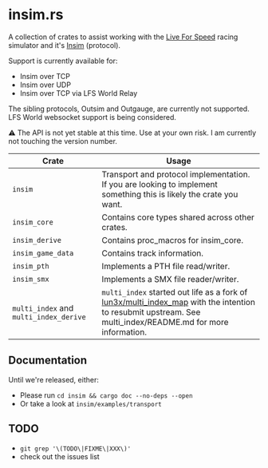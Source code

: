 # insim.rs

A collection of crates to assist working with the [Live For Speed](https://lfs.net/) racing simulator and it's [Insim](https://en.lfsmanual.net/wiki/InSim.txt) (protocol).

Support is currently available for:

- Insim over TCP
- Insim over UDP
- Insim over TCP via LFS World Relay

The sibling protocols, Outsim and Outgauge, are currently not supported. LFS
World websocket support is being considered.

:warning: The API is not yet stable at this time. Use at your own risk. I am
currently not touching the version number.

| Crate                                  | Usage                                                                                                                                                                                                  |
| -------------------------------------- | ------------------------------------------------------------------------------------------------------------------------------------------------------------------------------------------------------ |
| `insim`                                | Transport and protocol implementation. If you are looking to implement something this is likely the crate you want.                                                                                    |
| `insim_core`                           | Contains core types shared across other crates.                                                                                                                                                        |
| `insim_derive`                         | Contains proc_macros for insim_core.                                                                                                                                                                   |
| `insim_game_data`                      | Contains track information.                                                                                                                                                                            |
| `insim_pth`                            | Implements a PTH file read/writer.                                                                                                                                                                     |
| `insim_smx`                            | Implements a SMX file reader/writer.                                                                                                                                                                   |
| `multi_index` and `multi_index_derive` | `multi_index` started out life as a fork of [lun3x/multi_index_map](https://github.com/lun3x/multi_index_map) with the intention to resubmit upstream. See multi_index/README.md for more information. |

## Documentation

Until we're released, either:

- Please run `cd insim && cargo doc --no-deps --open`
- Or take a look at `insim/examples/transport`

## TODO

- `git grep '\(TODO\|FIXME\|XXX\)'`
- check out the issues list
